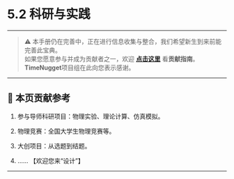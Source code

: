 # 5.2 科研与实践

---

> ⚠️ 本手册仍在完善中，正在进行信息收集与整合，我们希望新生到来前能完善此宝典。  
> 如果您愿意参与并成为贡献者之一，欢迎 **[点击这里](/CONTRIBUTING)** 看**贡献指南**。  
> **TimeNugget**项目组在此向您表示感谢。  

---

## 📌 本页贡献参考

1. 参与导师科研项目：物理实验、理论计算、仿真模拟。

2. 物理竞赛：全国大学生物理竞赛等。

3. 大创项目：从选题到结题。

4. ……  【欢迎您来“设计”】

---
